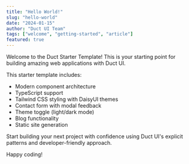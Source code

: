 ```yaml
---
title: "Hello World!"
slug: "hello-world"
date: "2024-01-15"
author: "Duct UI Team"
tags: ["welcome", "getting-started", "article"]
featured: true
---
```



Welcome to the Duct Starter Template! This is your starting point for building amazing web applications with Duct UI.

<!--more-->

This starter template includes:

- Modern component architecture
- TypeScript support
- Tailwind CSS styling with DaisyUI themes
- Contact form with modal feedback
- Theme toggle (light/dark mode)
- Blog functionality
- Static site generation

Start building your next project with confidence using Duct UI's explicit patterns and developer-friendly approach.

Happy coding!